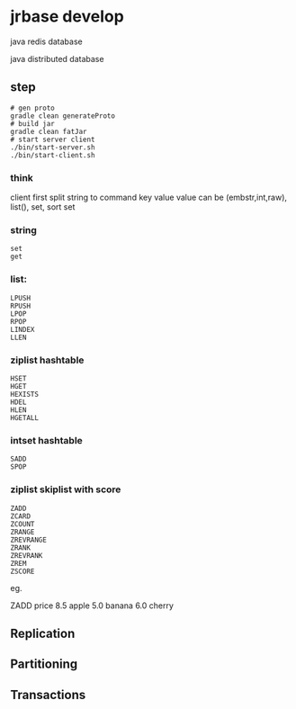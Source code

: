 # jrbase develop

java redis database

java distributed database

## step
```shell script
# gen proto
gradle clean generateProto
# build jar
gradle clean fatJar
# start server client
./bin/start-server.sh
./bin/start-client.sh
```

###  think

client first split string to command key value
value can be (embstr,int,raw), list(), set, sort set 
 
### string

```
set 
get
```

### list:
```
LPUSH
RPUSH 
LPOP
RPOP
LINDEX
LLEN
```
###   ziplist  hashtable
```
HSET
HGET
HEXISTS
HDEL
HLEN
HGETALL
```

###  intset  hashtable
```
SADD
SPOP
```

### ziplist skiplist  with score

```
ZADD
ZCARD
ZCOUNT
ZRANGE
ZREVRANGE
ZRANK
ZREVRANK
ZREM
ZSCORE
```
eg.

ZADD price 8.5 apple 5.0 banana 6.0 cherry

## Replication
## Partitioning
## Transactions













